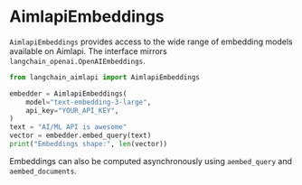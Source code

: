 # AimlapiEmbeddings

`AimlapiEmbeddings` provides access to the wide range of embedding models
available on Aimlapi. The interface mirrors `langchain_openai.OpenAIEmbeddings`.

```python
from langchain_aimlapi import AimlapiEmbeddings

embedder = AimlapiEmbeddings(
    model="text-embedding-3-large",
    api_key="YOUR_API_KEY",
)
text = "AI/ML API is awesome"
vector = embedder.embed_query(text)
print("Embeddings shape:", len(vector))
```

Embeddings can also be computed asynchronously using `aembed_query` and
`aembed_documents`.
